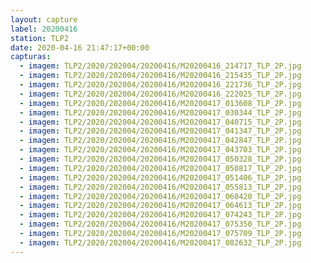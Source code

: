 ```yaml
---
layout: capture
label: 20200416
station: TLP2
date: 2020-04-16 21:47:17+00:00
capturas:
  - imagem: TLP2/2020/202004/20200416/M20200416_214717_TLP_2P.jpg
  - imagem: TLP2/2020/202004/20200416/M20200416_215435_TLP_2P.jpg
  - imagem: TLP2/2020/202004/20200416/M20200416_221736_TLP_2P.jpg
  - imagem: TLP2/2020/202004/20200416/M20200416_222025_TLP_2P.jpg
  - imagem: TLP2/2020/202004/20200416/M20200417_013608_TLP_2P.jpg
  - imagem: TLP2/2020/202004/20200416/M20200417_030344_TLP_2P.jpg
  - imagem: TLP2/2020/202004/20200416/M20200417_040715_TLP_2P.jpg
  - imagem: TLP2/2020/202004/20200416/M20200417_041347_TLP_2P.jpg
  - imagem: TLP2/2020/202004/20200416/M20200417_042847_TLP_2P.jpg
  - imagem: TLP2/2020/202004/20200416/M20200417_043703_TLP_2P.jpg
  - imagem: TLP2/2020/202004/20200416/M20200417_050328_TLP_2P.jpg
  - imagem: TLP2/2020/202004/20200416/M20200417_050817_TLP_2P.jpg
  - imagem: TLP2/2020/202004/20200416/M20200417_051406_TLP_2P.jpg
  - imagem: TLP2/2020/202004/20200416/M20200417_055813_TLP_2P.jpg
  - imagem: TLP2/2020/202004/20200416/M20200417_060420_TLP_2P.jpg
  - imagem: TLP2/2020/202004/20200416/M20200417_064613_TLP_2P.jpg
  - imagem: TLP2/2020/202004/20200416/M20200417_074243_TLP_2P.jpg
  - imagem: TLP2/2020/202004/20200416/M20200417_075350_TLP_2P.jpg
  - imagem: TLP2/2020/202004/20200416/M20200417_075709_TLP_2P.jpg
  - imagem: TLP2/2020/202004/20200416/M20200417_082632_TLP_2P.jpg
---
```

